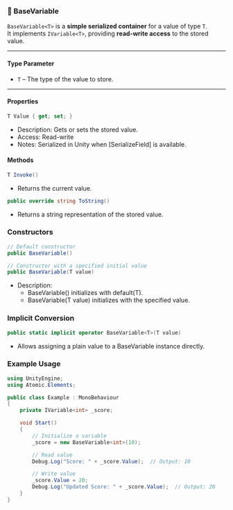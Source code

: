 ### 🧩 BaseVariable<T>

`BaseVariable<T>` is a **simple serialized container** for a value of type `T`.  
It implements `IVariable<T>`, providing **read-write access** to the stored value.

---

#### Type Parameter

- `T` – The type of the value to store.

---

#### Properties

```csharp
T Value { get; set; }
``` 
- Description: Gets or sets the stored value.
- Access: Read-write
- Notes: Serialized in Unity when [SerializeField] is available. 

#### Methods
```csharp  
T Invoke()
```
- Returns the current value.

```csharp  
public override string ToString()
```
- Returns a string representation of the stored value.

### Constructors

```csharp  
// Default constructor
public BaseVariable()

// Constructor with a specified initial value
public BaseVariable(T value)
```
- Description:
  - BaseVariable() initializes with default(T).
  - BaseVariable(T value) initializes with the specified value.

### Implicit Conversion
```csharp  
public static implicit operator BaseVariable<T>(T value)
```
- Allows assigning a plain value to a BaseVariable<T> instance directly.

### Example Usage
```csharp
using UnityEngine;
using Atomic.Elements;

public class Example : MonoBehaviour
{
    private IVariable<int> _score;

    void Start()
    {
        // Initialize a variable
        _score = new BaseVariable<int>(10);

        // Read value
        Debug.Log("Score: " + _score.Value);  // Output: 10

        // Write value
        _score.Value = 20;
        Debug.Log("Updated Score: " + _score.Value);  // Output: 20
    }
}
```